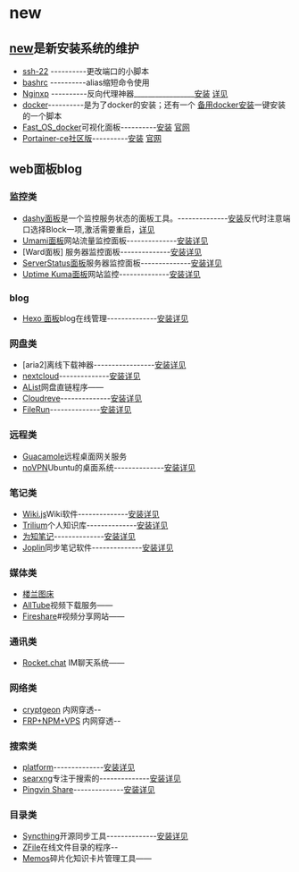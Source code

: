 # new
## [new](https://github.com/xvmvx/new)是新安装系统的维护
* [ssh-22](https://github.com/xvmvx/new/ssh22.sh)            ----------更改端口的小脚本
* [bashrc](https://github.com/xvmvx/new/my.bashrc)             ----------alias缩短命令使用
* [Nginxp](http://165.22.62.26:81)                 ----------反向代理神器_________________[安装]()  [详见](https://blog.laoda.de/archives/nginxproxymanager)
* [docker](https://github.com/xvmvx/new/docker.sh)----------是为了docker的安装；还有一个 [备用docker安装](https://github.com/xvmvx/new/docker1.sh)一键安装的一个脚本 
* [Fast_OS_docker](http://165.22.62.26:85)可视化面板----------[安装](https://raw.githubusercontent.com/xvmvx/new/main/do/fastos.sh) [官网](https://www.dockernb.com/)
* [Portainer-ce社区版](http://165.22.62.26:81)----------[安装](https://raw.githubusercontent.com/xvmvx/new/main/do/portainer.sh) [官网](https://www.portainer.io/)
## web面板blog
### 监控类
* [dashy面板](http://165.22.62.26:83/)是一个监控服务状态的面板工具。--------------[安装](https://raw.githubusercontent.com/xvmvx/new/main/dashy.sh)反代时注意端口选择Block一项,激活需要重启，[详见](https://blog.laoda.de/archives/docker-compose-install-dashy)
* [Umami面板](http://165.22.62.26:3000/)网站流量监控面板--------------[安装](https://raw.githubusercontent.com/xvmvx/new/main/do/umami.sh)[详见](https://blog.laoda.de/archives/umami)
* [Ward面板] 服务器监控面板--------------[安装](https://raw.githubusercontent.com/xvmvx/new/main/do/ward.sh)[详见](https://blog.laoda.de/archives/ward-serverstatus-install)
* [ServerStatus面板]()服务器监控面板--------------[安装]( )[详见](https://blog.laoda.de/archives/ward-serverstatus-install)
* [Uptime Kuma面板]()网站监控--------------[安装]( )[详见](https://blog.laoda.de/archives/uptimekuma-install)
### blog
* [Hexo 面板](http://165.22.62.26:999/)blog在线管理--------------[安装]( )[详见](https://blog.laoda.de/archives/docker-compose-install-hexo-admin-and-twikoo)
### 网盘类
* [aria2]离线下载神器-----------------[安装](https://raw.githubusercontent.com/xvmvx/new/main/do/aria2.sh)[详见](https://github.com/P3TERX/aria2.sh)
* [nextcloud](http://165.22.62.26:82/)--------------[安装](https://raw.githubusercontent.com/xvmvx/new/main/do/nextcloud.sh)[详见](https://github.com/nextcloud/all-in-one#nextcloud-all-in-one)
* [AList](https://blog.laoda.de/archives/docker-install-alist)网盘直链程序——
* [Cloudreve]()--------------[安装]( )[详见](https://blog.laoda.de/archives/docker-compose-install-lighthouse-cloudreve)
* [FileRun](http://165.22.62.26:74/)--------------[安装]( )[详见](https://blog.laoda.de/archives/docker-compose-install-filerun)
### 远程类
* [Guacamole](https://blog.laoda.de/archives/docker-install-guacamole)远程桌面网关服务
* [noVPN](http://165.22.62.26:63/)Ubuntu的桌面系统--------------[安装]( )[详见](https://blog.laoda.de/archives/install-ubuntu-desktop)


### 笔记类
* [Wiki.js](http://165.22.62.26:72)Wiki软件--------------[安装]( )[详见](https://blog.laoda.de/archives/docker-compose-install-wikijs)
* [Trilium](http://165.22.62.26:73/)个人知识库--------------[安装]( )[详见](https://blog.laoda.de/archives/docker-compose-install-trilium)
* [为知笔记](http://165.22.62.26:8123/)--------------[安装]( )[详见]()
* [Joplin]()同步笔记软件--------------[安装]( )[详见](https://blog.laoda.de/archives/docker-compose-install-joplin-server)
### 媒体类
* [楼兰图床](https://blog.laoda.de/archives/docker-compose-install-lskypro)
* [AllTube](https://blog.laoda.de/archives/docker-compose-install-alltube)视频下载服务——
* [Fireshare](https://blog.laoda.de/archives/docker-compose-install-fireshare)#视频分享网站——
### 通讯类
* [Rocket.chat](https://blog.laoda.de/archives/docker-compose-install-rocketchat) IM聊天系统——
### 网络类
* [cryptgeon](https://blog.laoda.de/archives/docker-compose-install-cryptgeon) 内网穿透--
* [FRP+NPM+VPS](https://blog.laoda.de/archives/frp-with-nginx-proxy-manager) 内网穿透--
### 搜索类
* [platform](http://165.22.62.26:1228/)--------------[安装]( )[详见]()
* [searxng](http://165.22.62.26:1008/)专注于搜索的--------------[安装]( )[详见]( )
* [Pingvin Share](http://165.22.62.26:1228/)--------------[安装]( )[详见]( )
### 目录类
* [Syncthing]()开源同步工具--------------[安装]( )[详见](https://blog.laoda.de/archives/docker-compose-install-syncthing)
* [ZFile](https://blog.laoda.de/archives/docker-compose-install-zfile)在线文件目录的程序--
* [Memos](https://blog.laoda.de/archives/docker-install-memos)碎片化知识卡片管理工具——



